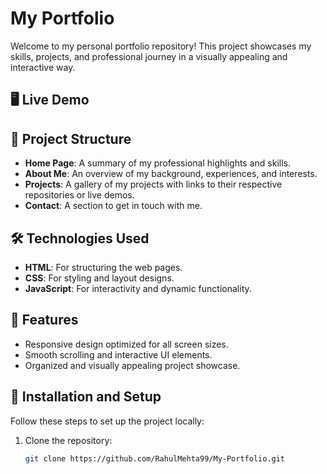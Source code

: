 # My Portfolio

Welcome to my personal portfolio repository! This project showcases my skills, projects, and professional journey in a visually appealing and interactive way.

## 🖥️ Live Demo
[Click here to view the live portfolio]:-(https://rahul-mehta-portfolio.vercel.app/)

## 📂 Project Structure
- **Home Page**: A summary of my professional highlights and skills.
- **About Me**: An overview of my background, experiences, and interests.
- **Projects**: A gallery of my projects with links to their respective repositories or live demos.
- **Contact**: A section to get in touch with me.

## 🛠️ Technologies Used
- **HTML**: For structuring the web pages.
- **CSS**: For styling and layout designs.
- **JavaScript**: For interactivity and dynamic functionality.

## 🚀 Features
- Responsive design optimized for all screen sizes.
- Smooth scrolling and interactive UI elements.
- Organized and visually appealing project showcase.

## 📜 Installation and Setup
Follow these steps to set up the project locally:

1. Clone the repository:
   ```bash
   git clone https://github.com/RahulMehta99/My-Portfolio.git
